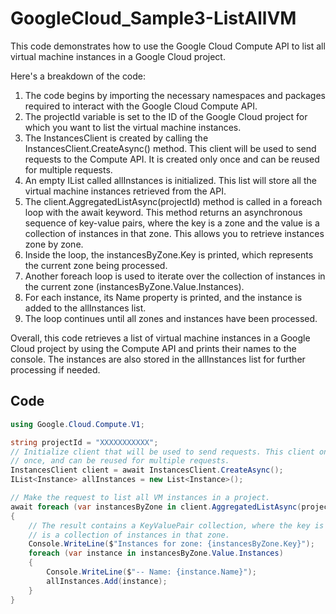 # GoogleCloud_Sample3-ListAllVM

This code demonstrates how to use the Google Cloud Compute API to list all virtual machine instances in a Google Cloud project.

Here's a breakdown of the code:

1. The code begins by importing the necessary namespaces and packages required to interact with the Google Cloud Compute API.
2. The projectId variable is set to the ID of the Google Cloud project for which you want to list the virtual machine instances.
3. The InstancesClient is created by calling the InstancesClient.CreateAsync() method. This client will be used to send requests to the Compute API. It is created only once and can be reused for multiple requests.
4. An empty IList<Instance> called allInstances is initialized. This list will store all the virtual machine instances retrieved from the API.
5. The client.AggregatedListAsync(projectId) method is called in a foreach loop with the await keyword. This method returns an asynchronous sequence of key-value pairs, where the key is a zone and the value is a collection of instances in that zone. This allows you to retrieve instances zone by zone.
6. Inside the loop, the instancesByZone.Key is printed, which represents the current zone being processed.
7. Another foreach loop is used to iterate over the collection of instances in the current zone (instancesByZone.Value.Instances).
8. For each instance, its Name property is printed, and the instance is added to the allInstances list.
9. The loop continues until all zones and instances have been processed.

Overall, this code retrieves a list of virtual machine instances in a Google Cloud project by using the Compute API and prints their names to the console. The instances are also stored in the allInstances list for further processing if needed.
  
## Code
  
```csharp
using Google.Cloud.Compute.V1;

string projectId = "XXXXXXXXXXX";
// Initialize client that will be used to send requests. This client only needs to be created
// once, and can be reused for multiple requests.
InstancesClient client = await InstancesClient.CreateAsync();
IList<Instance> allInstances = new List<Instance>();

// Make the request to list all VM instances in a project.
await foreach (var instancesByZone in client.AggregatedListAsync(projectId))
{
    // The result contains a KeyValuePair collection, where the key is a zone and the value
    // is a collection of instances in that zone.
    Console.WriteLine($"Instances for zone: {instancesByZone.Key}");
    foreach (var instance in instancesByZone.Value.Instances)
    {
        Console.WriteLine($"-- Name: {instance.Name}");
        allInstances.Add(instance);
    }
} 
```
  

